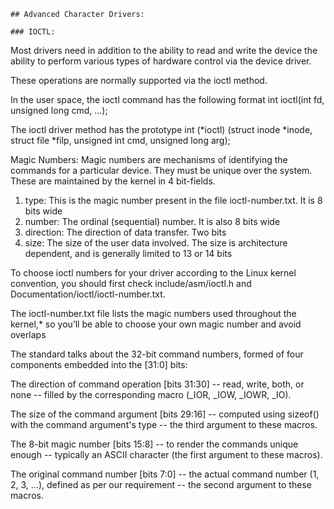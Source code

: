 	## Advanced Character Drivers:

	### IOCTL:

Most drivers need in addition to the ability to read and write the device the ability to perform various types of hardware control via the device driver. 

These operations are normally supported via the ioctl method.

In the user space, the ioctl command has the following format
int ioctl(int fd, unsigned long cmd, ...);

The ioctl driver method has the prototype
int (*ioctl) (struct inode *inode, struct file *filp, unsigned int cmd, unsigned long arg);


Magic Numbers:
Magic numbers are mechanisms of identifying the commands for a particular device. They must be unique over the system.
These are maintained by the kernel in 4 bit-fields.

1. type: This is the magic number present in the file ioctl-number.txt. It is 8 bits wide
2. number: The ordinal (sequential) number. It is also 8 bits wide
3. direction: The direction of data transfer. Two bits
4. size: The size of the user data involved. The size is architecture dependent, and is generally limited to 13 or 14 bits


To choose ioctl numbers for your driver according to the Linux kernel convention, you should first check include/asm/ioctl.h
and Documentation/ioctl/ioctl-number.txt.


The ioctl-number.txt file lists the magic numbers used throughout the kernel,* so you’ll be able to choose your own magic number and avoid overlaps

The standard talks about the 32-bit command numbers, formed of four components embedded into the [31:0] bits:

The direction of command operation [bits 31:30] -- read, write, both, or none -- filled by the corresponding macro (_IOR, _IOW, _IOWR, _IO).

The size of the command argument [bits 29:16] -- computed using sizeof() with the command argument's type -- the third argument to these macros.

The 8-bit magic number [bits 15:8] -- to render the commands unique enough -- typically an ASCII character (the first argument to these macros).

The original command number [bits 7:0] -- the actual command number (1, 2, 3, ...), defined as per our requirement -- the second argument to these macros.


